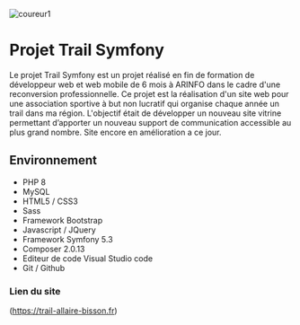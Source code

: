 
![coureur1](Trail-Symfony/public/img/carrousel1.JPG)

# Projet Trail Symfony

Le projet Trail Symfony est un projet réalisé  en fin de formation de développeur web et web mobile de 6 mois à ARINFO dans le cadre d'une reconversion professionnelle.
Ce projet est la réalisation d'un site web pour une association sportive  à but non lucratif qui organise chaque année un trail dans ma région.
L'objectif était de développer un nouveau site vitrine permettant d’apporter un
nouveau support de communication accessible au plus grand nombre.
Site encore en amélioration a ce jour.

## Environnement 

* PHP 8
* MySQL
* HTML5 / CSS3
* Sass
* Framework Bootstrap
* Javascript / JQuery
* Framework Symfony 5.3
* Composer 2.0.13
* Editeur de code Visual Studio code
* Git / Github

### Lien du site

(https://trail-allaire-bisson.fr)
